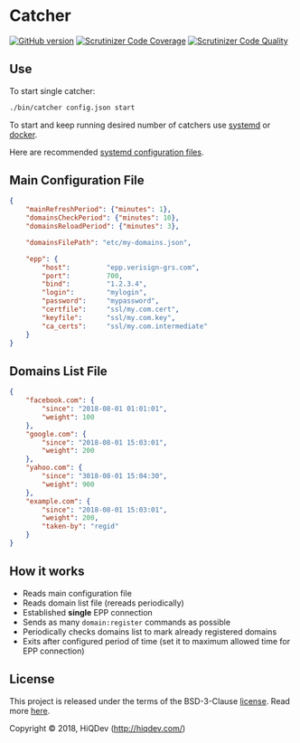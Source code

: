 # Catcher

[![GitHub version](https://badge.fury.io/gh/hiqdev%2Fcatcher.svg)](https://badge.fury.io/gh/hiqdev%2Fcatcher)
[![Scrutinizer Code Coverage](https://img.shields.io/scrutinizer/coverage/g/hiqdev/catcher.svg)](https://scrutinizer-ci.com/g/hiqdev/catcher/)
[![Scrutinizer Code Quality](https://img.shields.io/scrutinizer/g/hiqdev/catcher.svg)](https://scrutinizer-ci.com/g/hiqdev/catcher/)

## Use

To start single catcher:

```sh
./bin/catcher config.json start
```

To start and keep running desired number of catchers use [systemd] or [docker].

[systemd]: http://0pointer.de/blog/projects/systemd-docs.html
[docker]: https://docker.com/

Here are recommended [systemd configuration files](etc/systemd).


## Main Configuration File

```json
{
    "mainRefreshPeriod": {"minutes": 1},
    "domainsCheckPeriod": {"minutes": 10},
    "domainsReloadPeriod": {"minutes": 3},

    "domainsFilePath": "etc/my-domains.json",

    "epp": {
        "host":         "epp.verisign-grs.com",
        "port":         700,
        "bind":         "1.2.3.4",
        "login":        "mylogin",
        "password":     "mypassword",
        "certfile":     "ssl/my.com.cert",
        "keyfile":      "ssl/my.com.key",
        "ca_certs":     "ssl/my.com.intermediate"
    }
}
```

## Domains List File

```json
{
    "facebook.com": {
        "since": "2018-08-01 01:01:01",
        "weight": 100
    },
    "google.com": {
        "since": "2018-08-01 15:03:01",
        "weight": 200
    },
    "yahoo.com": {
        "since": "3018-08-01 15:04:30",
        "weight": 900
    },
    "example.com": {
        "since": "2018-08-01 15:03:01",
        "weight": 200,
        "taken-by": "regid"
    }
}
```

## How it works

- Reads main configuration file
- Reads domain list file (rereads periodically)
- Established **single** EPP connection
- Sends as many `domain:register` commands as possible
- Periodically checks domains list to mark already registered domains
- Exits after configured period of time (set it to maximum allowed time for EPP connection)

## License

This project is released under the terms of the BSD-3-Clause [license](LICENSE).
Read more [here](http://choosealicense.com/licenses/bsd-3-clause).

Copyright © 2018, HiQDev (http://hiqdev.com/)
